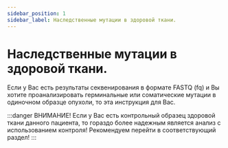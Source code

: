 ```yaml
---
sidebar_position: 1
sidebar_label: Наследственные мутации в здоровой ткани.
---
```


# Наследственные мутации в здоровой ткани.

Если у Вас есть результаты секвенирования в формате FASTQ (fq) и Вы хотите проанализировать герминальные или соматические мутации в одиночном образце опухоли, то эта инструкция для Вас.


:::danger ВНИМАНИЕ!
Если у Вас есть контрольный образец здоровой ткани данного пациента, то гораздо более надежным является анализ с использованием контроля! Рекомендуем перейти в соответствующий раздел!
:::
